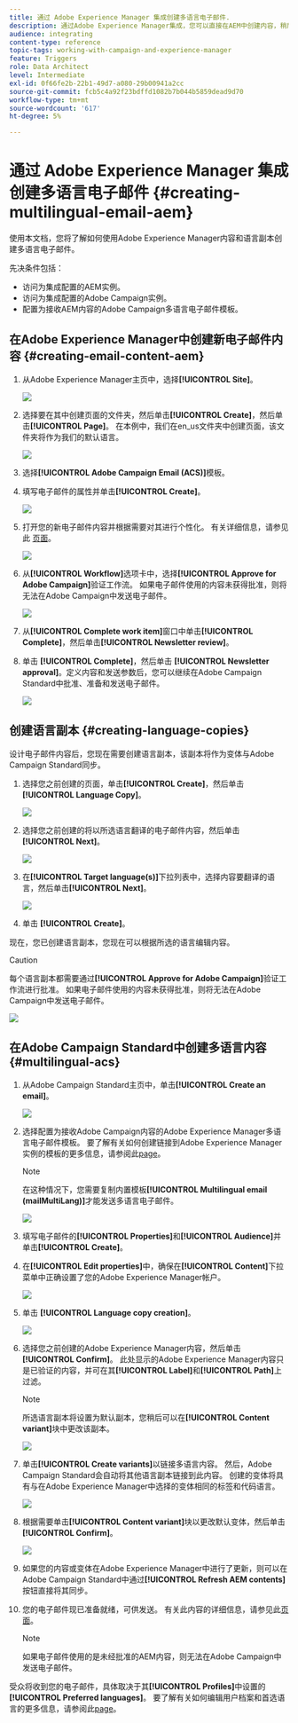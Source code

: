 ```yaml
---
title: 通过 Adobe Experience Manager 集成创建多语言电子邮件.
description: 通过Adobe Experience Manager集成，您可以直接在AEM中创建内容，稍后在Adobe Campaign中使用它。
audience: integrating
content-type: reference
topic-tags: working-with-campaign-and-experience-manager
feature: Triggers
role: Data Architect
level: Intermediate
exl-id: 0f66fe2b-22b1-49d7-a080-29b00941a2cc
source-git-commit: fcb5c4a92f23bdffd1082b7b044b5859dead9d70
workflow-type: tm+mt
source-wordcount: '617'
ht-degree: 5%

---
```


# 通过 Adobe Experience Manager 集成创建多语言电子邮件 {#creating-multilingual-email-aem}

使用本文档，您将了解如何使用Adobe Experience Manager内容和语言副本创建多语言电子邮件。

先决条件包括：

* 访问为集成配置的AEM实例。
* 访问为集成配置的Adobe Campaign实例。
* 配置为接收AEM内容的Adobe Campaign多语言电子邮件模板。

## 在Adobe Experience Manager中创建新电子邮件内容 {#creating-email-content-aem}

1. 从Adobe Experience Manager主页中，选择&#x200B;**[!UICONTROL Site]**。

   ![](assets/aem_acs_1.png)

1. 选择要在其中创建页面的文件夹，然后单击&#x200B;**[!UICONTROL Create]**，然后单击&#x200B;**[!UICONTROL Page]**。 在本例中，我们在en_us文件夹中创建页面，该文件夹将作为我们的默认语言。

   ![](assets/aem_acs_2.png)

1. 选择&#x200B;**[!UICONTROL Adobe Campaign Email (ACS)]**&#x200B;模板。

1. 填写电子邮件的属性并单击&#x200B;**[!UICONTROL Create]**。

   ![](assets/aem_acs_3.png)

1. 打开您的新电子邮件内容并根据需要对其进行个性化。 有关详细信息，请参见此 [ 页面](../../integrating/using/creating-email-experience-manager.md#editing-email-aem)。

   ![](assets/aem_acs_4.png)

1. 从&#x200B;**[!UICONTROL Workflow]**&#x200B;选项卡中，选择&#x200B;**[!UICONTROL Approve for Adobe Campaign]**&#x200B;验证工作流。 如果电子邮件使用的内容未获得批准，则将无法在Adobe Campaign中发送电子邮件。

   ![](assets/aem_acs_7.png)

1. 从&#x200B;**[!UICONTROL Complete work item]**&#x200B;窗口中单击&#x200B;**[!UICONTROL Complete]**，然后单击&#x200B;**[!UICONTROL Newsletter review]**。

1. 单击 **[!UICONTROL Complete]**，然后单击 **[!UICONTROL Newsletter approval]**。定义内容和发送参数后，您可以继续在Adobe Campaign Standard中批准、准备和发送电子邮件。

   ![](assets/aem_acs_8.png)

## 创建语言副本 {#creating-language-copies}

设计电子邮件内容后，您现在需要创建语言副本，该副本将作为变体与Adobe Campaign Standard同步。

1. 选择您之前创建的页面，单击&#x200B;**[!UICONTROL Create]**，然后单击&#x200B;**[!UICONTROL Language Copy]**。

   ![](assets/aem_acs_5.png)

1. 选择您之前创建的将以所选语言翻译的电子邮件内容，然后单击&#x200B;**[!UICONTROL Next]**。

   ![](assets/aem_acs_6.png)

1. 在&#x200B;**[!UICONTROL Target language(s)]**&#x200B;下拉列表中，选择内容要翻译的语言，然后单击&#x200B;**[!UICONTROL Next]**。

   ![](assets/aem_acs_9.png)

1. 单击 **[!UICONTROL Create]**。

现在，您已创建语言副本，您现在可以根据所选的语言编辑内容。

>[!CAUTION]
>
>每个语言副本都需要通过&#x200B;**[!UICONTROL Approve for Adobe Campaign]**&#x200B;验证工作流进行批准。 如果电子邮件使用的内容未获得批准，则将无法在Adobe Campaign中发送电子邮件。

![](assets/aem_acs_11.png)

## 在Adobe Campaign Standard中创建多语言内容 {#multilingual-acs}

1. 从Adobe Campaign Standard主页中，单击&#x200B;**[!UICONTROL Create an email]**。

   ![](assets/aem_acs_12.png)

1. 选择配置为接收Adobe Campaign内容的Adobe Experience Manager多语言电子邮件模板。 要了解有关如何创建链接到Adobe Experience Manager实例的模板的更多信息，请参阅此[page](../../integrating/using/configure-experience-manager.md#config-acs)。

   >[!NOTE]
   >
   >在这种情况下，您需要复制内置模板&#x200B;**[!UICONTROL Multilingual email (mailMultiLang)]**&#x200B;才能发送多语言电子邮件。

   ![](assets/aem_acs_13.png)

1. 填写电子邮件的&#x200B;**[!UICONTROL Properties]**&#x200B;和&#x200B;**[!UICONTROL Audience]**&#x200B;并单击&#x200B;**[!UICONTROL Create]**。

1. 在&#x200B;**[!UICONTROL Edit properties]**&#x200B;中，确保在&#x200B;**[!UICONTROL Content]**&#x200B;下拉菜单中正确设置了您的Adobe Experience Manager帐户。

   ![](assets/aem_acs_20.png)

1. 单击 **[!UICONTROL Language copy creation]**。

   ![](assets/aem_acs_16.png)

1. 选择您之前创建的Adobe Experience Manager内容，然后单击&#x200B;**[!UICONTROL Confirm]**。 此处显示的Adobe Experience Manager内容只是已验证的内容，并可在其&#x200B;**[!UICONTROL Label]**&#x200B;和&#x200B;**[!UICONTROL Path]**&#x200B;上过滤。

   >[!NOTE]
   >
   >所选语言副本将设置为默认副本，您稍后可以在&#x200B;**[!UICONTROL Content variant]**&#x200B;块中更改该副本。

   ![](assets/aem_acs_17.png)

1. 单击&#x200B;**[!UICONTROL Create variants]**&#x200B;以链接多语言内容。 然后，Adobe Campaign Standard会自动将其他语言副本链接到此内容。 创建的变体将具有与在Adobe Experience Manager中选择的变体相同的标签和代码语言。

   ![](assets/aem_acs_18.png)

1. 根据需要单击&#x200B;**[!UICONTROL Content variant]**&#x200B;块以更改默认变体，然后单击&#x200B;**[!UICONTROL Confirm]**。

   ![](assets/aem_acs_19.png)

1. 如果您的内容或变体在Adobe Experience Manager中进行了更新，则可以在Adobe Campaign Standard中通过&#x200B;**[!UICONTROL Refresh AEM contents]**&#x200B;按钮直接将其同步。

1. 您的电子邮件现已准备就绪，可供发送。 有关此内容的详细信息，请参见此[页面](../../sending/using/get-started-sending-messages.md)。

   >[!NOTE]
   >
   >如果电子邮件使用的是未经批准的AEM内容，则无法在Adobe Campaign中发送电子邮件。

受众将收到您的电子邮件，具体取决于其&#x200B;**[!UICONTROL Profiles]**&#x200B;中设置的&#x200B;**[!UICONTROL Preferred languages]**。 要了解有关如何编辑用户档案和首选语言的更多信息，请参阅此[page](../../audiences/using/editing-profiles.md)。
